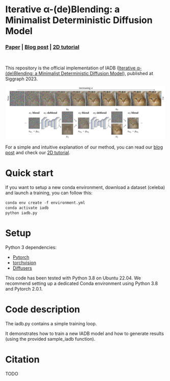 # Iterative α-(de)Blending: a Minimalist Deterministic Diffusion Model
### [Paper](https://arxiv.org/abs/2305.03486) | [Blog post](https://ggx-research.github.io/publication/2023/05/10/publication-iadb.html) | [2D tutorial](https://tchambon.github.io/posts/iadb-2D/)
<br />

This repository is the official implementation of IADB ([Iterative α-(de)Blending: a Minimalist Deterministic Diffusion Model](https://arxiv.org/abs/2305.03486)), published at Siggraph 2023.



![image](imgs/teaser.png)

For a simple and intuitive explanation of our method, you can read our [blog post](https://ggx-research.github.io/publication/2023/05/10/publication-iadb.html) and check our [2D tutorial](https://tchambon.github.io/posts/iadb-2D/).


# Quick start

If you want to setup a new conda environment, download a dataset (celeba) and launch a training, you can follow this:

```
conda env create -f environment.yml
conda activate iadb
python iadb.py
```

# Setup

Python 3 dependencies:
- [Pytorch](https://pytorch.org/) 
- [torchvision](https://pytorch.org/) 
- [Diffusers](https://github.com/huggingface/diffusers)

This code has been tested with Python 3.8 on Ubuntu 22.04. We recommend setting up a dedicated Conda environment using Python 3.8 and Pytorch 2.0.1.

# Code description

The iadb.py contains a simple training loop.

It demonstrates how to train a new IADB model and how to generate results (using the provided sample_iadb function).

# Citation

TODO

